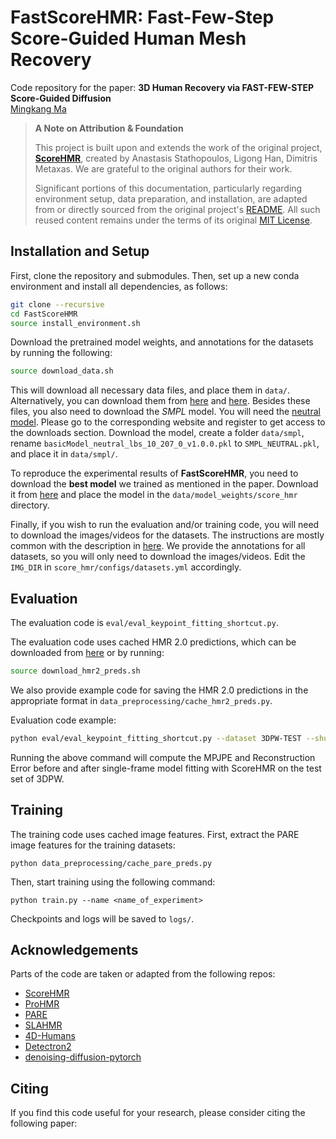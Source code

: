 # FastScoreHMR: Fast-Few-Step Score-Guided Human Mesh Recovery

Code repository for the paper:
**3D Human Recovery via FAST-FEW-STEP Score-Guided Diffusion**\
[Mingkang Ma](https://github.com/drxiaoma1)

> **A Note on Attribution & Foundation**
>
> This project is built upon and extends the work of the original project, **[ScoreHMR](https://github.com/statho/ScoreHMR)**, created by Anastasis Stathopoulos, Ligong Han, Dimitris Metaxas. We are grateful to the original authors for their work.
>
> Significant portions of this documentation, particularly regarding environment setup, data preparation, and installation, are adapted from or directly sourced from the original project's [README](https://github.com/statho/ScoreHMR/blob/master/README.md). All such reused content remains under the terms of its original [MIT License](https://github.com/statho/ScoreHMR/blob/master/LICENSE.md).

## Installation and Setup
First, clone the repository and submodules. Then, set up a new conda environment and install all dependencies, as follows:
```bash
git clone --recursive 
cd FastScoreHMR
source install_environment.sh
```

Download the pretrained model weights, and annotations for the datasets by running the following:
```bash
source download_data.sh
```
This will download all necessary data files, and place them in `data/`. Alternatively, you can download them from [here](https://drive.google.com/file/d/1W53UMg8kee3HGRTNd2aNhMUew_kj36OH/view?usp=sharing) and [here](https://drive.google.com/file/d/1f-D3xhQPMC9rwtaCVNoxtD4BQh4oQbY9/view?usp=sharing). Besides these files, you also need to download the *SMPL* model. You will need the [neutral model](http://smplify.is.tue.mpg.de). Please go to the corresponding website and register to get access to the downloads section. Download the model, create a folder `data/smpl`, rename `basicModel_neutral_lbs_10_207_0_v1.0.0.pkl` to `SMPL_NEUTRAL.pkl`, and place it in `data/smpl/`.

To reproduce the experimental results of **FastScoreHMR**, you need to download the **best model** we trained as mentioned in the paper. Download it from [here]() and place the model in the `data/model_weights/score_hmr` directory. 

Finally, if you wish to run the evaluation and/or training code, you will need to download the images/videos for the datasets. The instructions are mostly common with the description in [here](https://github.com/nkolot/ProHMR/blob/master/dataset_preprocessing/README.md). We provide the annotations for all datasets, so you will only need to download the images/videos. Edit the `IMG_DIR` in `score_hmr/configs/datasets.yml` accordingly.


## Evaluation
The evaluation code is `eval/eval_keypoint_fitting_shortcut.py`. 

The evaluation code uses cached HMR 2.0 predictions, which can be downloaded from [here](https://drive.google.com/file/d/1m9lv9uDYosIVZ-u0R3GCy1J1wHYNVUMP/view?usp=sharing) or by running:
```bash
source download_hmr2_preds.sh
```
We also provide example code for saving the HMR 2.0 predictions in the appropriate format in `data_preprocessing/cache_hmr2_preds.py`.

Evaluation code example:
```bash
python eval/eval_keypoint_fitting_shortcut.py --dataset 3DPW-TEST --shuffle --use_default_ckpt
```
Running the above command will compute the MPJPE and Reconstruction Error before and after single-frame model fitting with ScoreHMR on the test set of 3DPW.

## Training
The training code uses cached image features. First, extract the PARE image features for the training datasets:
```
python data_preprocessing/cache_pare_preds.py
```
Then, start training using the following command:
```
python train.py --name <name_of_experiment>
```
Checkpoints and logs will be saved to `logs/`.


## Acknowledgements
Parts of the code are taken or adapted from the following repos:
- [ScoreHMR](https://github.com/statho/ScoreHMR)
- [ProHMR](https://github.com/nkolot/ProHMR)
- [PARE](https://github.com/mkocabas/PARE)
- [SLAHMR](https://github.com/vye16/slahmr)
- [4D-Humans](https://github.com/shubham-goel/4D-Humans)
- [Detectron2](https://github.com/facebookresearch/detectron2)
- [denoising-diffusion-pytorch](https://github.com/lucidrains/denoising-diffusion-pytorch)

## Citing
If you find this code useful for your research, please consider citing the following paper:

```bibtex

```
